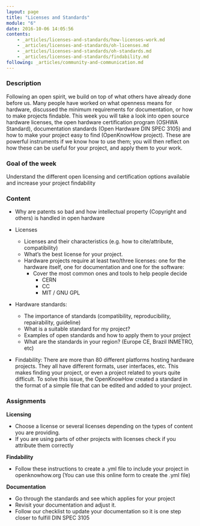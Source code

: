 ```yaml
---
layout: page
title: "Licenses and Standards"
module: "6"
date: 2016-10-06 14:05:56
contents:
    - _articles/licenses-and-standards/how-licenses-work.md
    - _articles/licenses-and-standards/oh-licenses.md
    - _articles/licenses-and-standards/oh-standards.md
    - _articles/licenses-and-standards/findability.md
following: _articles/community-and-communication.md
---
```

### Description
Following an open spirit, we build on top of what others have already done before us. Many people have worked on what openness means for hardware, discussed the minimum requirements for documentation, or how to make projects findable. This week you will take a look into open source hardware licenses, the open hardware certification program (OSHWA Standard), documentation standards (Open Hardware DIN SPEC 3105) and how to make your project easy to find (OpenKnowHow project). These are powerful instruments if we know how to use them; you will then reflect on how these can be useful for your project, and apply them to your work.

### Goal of the week
Understand the different open licensing and certification options available and increase your project findability

### Content
- Why are patents so bad and how intellectual property (Copyright and others) is handled in open hardware

- Licenses
  - Licenses and their characteristics (e.g. how to cite/attribute, compatibility)
  - What’s the best license for your project.
  - Hardware projects require at least two/three licenses: one for the hardware itself, one for documentation and one for the software:
    - Cover the most common ones and tools to help people decide
      - CERN
      - CC
      - MIT / GNU GPL

- Hardware standards:
  - The importance of standards (compatibility, reproducibility, repairability, guideline)  
  - What is a suitable standard for my project?
  - Examples of open standards and how to apply them to your project
  - What are the standards in your region? (Europe CE, Brazil INMETRO, etc)

- Findability: There are more than 80 different platforms hosting hardware projects. They all have different formats, user interfaces, etc. This makes finding your project, or even a project related to yours quite difficult. To solve this issue, the OpenKnowHow created a standard in the format of a simple file that can be edited and added to your project.


### Assignments
**Licensing**
- Choose a license or several licenses depending on the types of content you are providing.
- If you are using parts of other projects with licenses check if you attribute them correctly

**Findability**
- Follow these instructions to create a .yml file to include your project in openknowhow.org (You can use this online form to create the .yml file)

**Documentation**
- Go through the standards and see which applies for your project
- Revisit your documentation and adjust it.
- Follow our checklist to update your documentation so it is one step closer to fulfill DIN SPEC 3105
